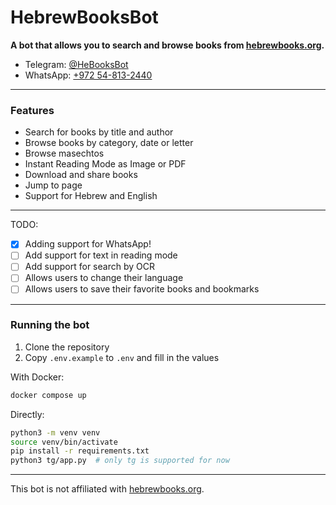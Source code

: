 # HebrewBooksBot

**A bot that allows you to search and browse books from [hebrewbooks.org](https://hebrewbooks.org).**

- Telegram: [@HeBooksBot](https://t.me/HeBooksBot)
- WhatsApp: [+972 54-813-2440](https://wa.me/972548132440?text=!start)

---
### Features
- Search for books by title and author
- Browse books by category, date or letter
- Browse masechtos
- Instant Reading Mode as Image or PDF
- Download and share books
- Jump to page
- Support for Hebrew and English
---

TODO:
- [x] Adding support for WhatsApp!
- [ ] Add support for text in reading mode
- [ ] Add support for search by OCR
- [ ] Allows users to change their language
- [ ] Allows users to save their favorite books and bookmarks

---
### Running the bot
1. Clone the repository
2. Copy `.env.example` to `.env` and fill in the values

With Docker:
```bash
docker compose up
```
Directly:
```bash
python3 -m venv venv
source venv/bin/activate
pip install -r requirements.txt
python3 tg/app.py  # only tg is supported for now
```

---
This bot is not affiliated with [hebrewbooks.org](https://hebrewbooks.org).
